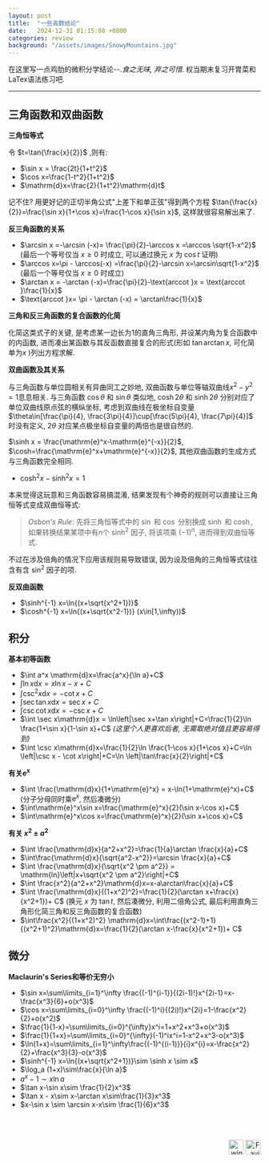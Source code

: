 ```yaml
---
layout: post
title:  "一些高数结论"
date:   2024-12-31 01:15:08 +0800
categories: review
background: "/assets/images/SnowyMountains.jpg"
---
```


在这里写一点鸡肋的微积分学结论--._食之无味, 弃之可惜_. 权当期末复习开胃菜和LaTex语法练习吧.

---  
## 三角函数和双曲函数

__三角恒等式__

令 $t=\tan{\frac{x}{2}}$ ,则有:

- $\sin x = \frac{2t}{1+t^2}$
- $\cos x=\frac{1-t^2}{1+t^2}$
- $\mathrm{d}x=\frac{2}{1+t^2}\mathrm{d}t$

记不住? 用更好记的正切半角公式"上差下和单正弦"得到两个方程 $\tan{\frac{x}{2}}=\frac{\sin x}{1+\cos x}=\frac{1-\cos x}{\sin x}$, 这样就很容易解出来了.

__反三角函数的关系__

- $\arcsin x =-\arcsin (-x)= \frac{\pi}{2}-\arccos x =\arccos \sqrt{1-x^2}$ (最后一个等号仅当 $x \geq 0$ 时成立, 可以通过换元 $x$ 为 $\cos t$ 证明)
- $\arccos x=\pi - \arccos(-x) =\frac{\pi}{2}-\arcsin x=\arcsin\sqrt{1-x^2}$ (最后一个等号仅当 $x \geq 0$ 时成立)
- $\arctan x = -\arctan (-x)=\frac{\pi}{2}-\text{arccot }x = \text{arccot }\frac{1}{x}$
- $\text{arccot }x= \pi - \arctan (-x) = \arctan\frac{1}{x}$

__三角和反三角函数的复合函数的化简__

化简这类式子的关键, 是考虑某一边长为1的直角三角形, 并设某内角为复合函数中的内函数, 进而凑出某函数与其反函数直接复合的形式(形如 $\tan\arctan x$, 可化简单为$x$ )列出方程求解.

__双曲函数及其关系__

与三角函数与单位圆相关有异曲同工之妙地, 双曲函数与单位等轴双曲线$x^2-y^2=1$息息相关. 与三角函数 $\cos \theta$ 和 $\sin \theta$ 类似地, $\cosh 2\theta$ 和 $\sinh 2\theta$ 分别对应了单位双曲线原点弦的横纵坐标, 考虑到双曲线在极坐标自变量 $\theta\in[\frac{\pi}{4}, \frac{3\pi}{4}]\cup[\frac{5\pi}{4}, \frac{7\pi}{4}]$ 时没有定义, $2\theta$ 对应某点极坐标自变量的两倍也是很自然的.

$\sinh x = \frac{\mathrm{e}^x-\mathrm{e}^{-x}}{2}$, $\cosh=\frac{\mathrm{e}^x+\mathrm{e}^{-x}}{2}$, 其他双曲函数的生成方式与三角函数完全相同.

- $\cosh^2 x -\sinh^2 x= 1$  

本来觉得这玩意和三角函数容易搞混淆, 结果发现有个神奇的规则可以直接让三角恒等式变成双曲恒等式:  
> _Osbon's Rule_: 先将三角恒等式中的 $\sin$ 和 $\cos$ 分别换成 $\sinh$ 和 $\cosh$, 如果转换结果某项中有$n$个 $\sinh^2$ 因子, 将该项乘 $(-1)^n$, 进而得到双曲恒等式.

不过在涉及倍角的情况下应用该规则易导致错误, 因为设及倍角的三角恒等式往往含有含 $\sin^2$ 因子的项.

__反双曲函数__

- $\sinh^{-1} x=\ln{(x+\sqrt{x^2+1})}$
- $\cosh^{-1} x=\ln{(x+\sqrt{x^2-1})} (x\in[1,\infty))$

## 积分
__基本初等函数__
- $\int a^x \mathrm{d}x=\frac{a^x}{\ln a}+C$
- $\int \ln x \mathrm{d}x=x\ln x - x +C$
- $\int \csc^2 x\mathrm{d}x=-\cot x +C$
- $\int \sec\tan x \mathrm{d} x = \sec x+C$
- $\int \csc \cot x\mathrm{d}x = -\csc x+C$
- $\int \sec x\mathrm{d}x = \ln\left|\sec x+\tan x\right|+C=\frac{1}{2}\ln \frac{1+\sin x}{1-\sin x}+C$ _(这里个人更喜欢后者, 无需取绝对值且更容易得到)_
- $\int \csc x\mathrm{d}x=\frac{1}{2}\ln \frac{1-\cos x}{1+\cos x}+C=\ln \left|\csc x - \cot x\right|+C=\ln \left|\tan\frac{x}{2}\right|+C$

__有关$\mathrm{e}^x$__

- $\int \frac{\mathrm{d}x}{1+\mathrm{e}^x} = x-\ln(1+\mathrm{e}^x)+C$ (分子分母同时乘$\mathrm{e}^x$, 然后凑微分)
- $\int\mathrm{e}^x\sin x=\frac{\mathrm{e}^x}{2}(\sin x-\cos x)+C$
- $\int\mathrm{e}^x\cos x=\frac{\mathrm{e}^x}{2}(\sin x+\cos x)+C$

__有关 $x^2 \pm a^2$__

- $\int \frac{\mathrm{d}x}{a^2+x^2}=\frac{1}{a}\arctan \frac{x}{a}+C$
- $\int\frac{\mathrm{d}x}{\sqrt{a^2-x^2}}=\arcsin \frac{x}{a}+C$
- $\int \frac{\mathrm{d}x}{\sqrt{x^2 \pm a^2}} = \mathrm{ln}\left|x+\sqrt{x^2 \pm a^2}\right|+C$
- $\int \frac{x^2}{a^2+x^2}\mathrm{d}x=x-a\arctan\frac{x}{a}+C$
- $\int \frac{\mathrm{d}x}{(1+x^2)^2}=\frac{1}{2}(\arctan x+\frac{x}{x^2+1})+ C$ (换元 $x$ 为 $\tan t$, 然后凑微分, 利用二倍角公式, 最后利用直角三角形化简三角和反三角函数的复合函数)
- $\int\frac{x^2}{(1+x^2)^2} \mathrm{d}x=\int\frac{(x^2-1)+1}{(x^2+1)^2}\mathrm{d}x=\frac{1}{2}(\arctan x-\frac{x}{x^2+1})+ C$

## 微分

__Maclaurin's Series和等价无穷小__

- $\sin x=\sum\limits_{i=1}^\infty \frac{(-1)^{i-1}}{(2i-1)!}x^{2i-1}=x-\frac{x^3}{6}+o(x^3)$
- $\cos x=\sum\limits_{i=0}^\infty \frac{(-1)^i}{(2i)!}x^{2i}=1-\frac{x^2}{2}+o(x^2)$
- $\frac{1}{1-x}=\sum\limits_{i=0}^{\infty}x^i=1+x^2+x^3+o(x^3)$
- $\frac{1}{1+x}=\sum\limits_{i=0}^{\infty}(-1)^ix^i=1-x^2+x^3-o(x^3)$
- $\ln(1+x)=\sum\limits_{i=1}^\infty\frac{(-1)^{(i-1)}}{i}x^{i}=x-\frac{x^2}{2}+\frac{x^3}{3}-o(x^3)$
- $\sinh^{-1} x=\ln{(x+\sqrt{x^2+1})}\sim \sinh x \sim x$
- $\log_a (1+x)\sim\frac{x}{\ln a}$
- $a^x-1\sim x\ln a$
- $\tan x-\sin x\sim \frac{1}{2}x^3$
- $\tan x - x\sim x-\arctan x\sim\frac{1}{3}x^3$
- $x-\sin x \sim \arcsin x-x\sim \frac{1}{6}x^3$




<br><br>
<div style="text-align: right;"><img src="{{ "/assets/images/winterbadge250x250.png" | relative_url }}" alt="winter" width="30" height="30"> <img src="{{ "/assets/images/favicon.svg" | relative_url }}" alt="Favicon" width="30" height="30"></div>